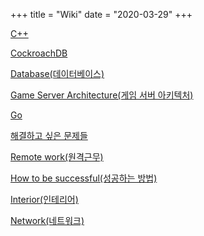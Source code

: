 +++
title = "Wiki"
date = "2020-03-29"
+++

[C++](/c++)

[CockroachDB](/cockroachdb)

[Database(데이터베이스)](/database)

[Game Server Architecture(게임 서버 아키텍처)](/game-server-architecture)

[Go](/go)

[해결하고 싶은 문제들](/problems-want-to-solve)

[Remote work(원격근무)](/remote-work)

[How to be successful(성공하는 방법)](/how-to-be-successful)

[Interior(인테리어)](/interior)

[Network(네트워크)](/network)
